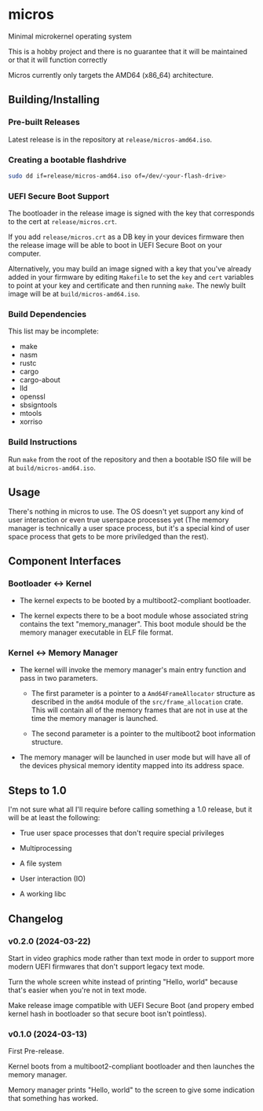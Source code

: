 # micros

Minimal microkernel operating system

This is a hobby project and there is no guarantee that it will be maintained or that it will function correctly

Micros currently only targets the AMD64 (x86\_64) architecture.

## Building/Installing

### Pre-built Releases

Latest release is in the repository at `release/micros-amd64.iso`.

### Creating a bootable flashdrive

```bash
sudo dd if=release/micros-amd64.iso of=/dev/<your-flash-drive>
```

### UEFI Secure Boot Support

The bootloader in the release image is signed with the key that corresponds to the cert at `release/micros.crt`.

If you add `release/micros.crt` as a DB key in your devices firmware then the release image will be able to boot in UEFI Secure Boot on your computer.

Alternatively, you may build an image signed with a key that you've already added in your firmware by editing `Makefile` to set the `key` and `cert` variables to point at your key and certificate and then running `make`.
The newly built image will be at `build/micros-amd64.iso`.

### Build Dependencies

This list may be incomplete:

* make
* nasm
* rustc
* cargo
* cargo-about
* lld
* openssl
* sbsigntools
* mtools
* xorriso

### Build Instructions

Run `make` from the root of the repository and then a bootable ISO file will be at `build/micros-amd64.iso`.

## Usage

There's nothing in micros to use. The OS doesn't yet support any kind of user interaction or even true userspace processes yet (The memory manager is technically a user space process, but it's a special kind of user space process that gets to be more priviledged than the rest).

## Component Interfaces

### Bootloader <-> Kernel

* The kernel expects to be booted by a multiboot2-compliant bootloader.

* The kernel expects there to be a boot module whose associated string contains the text "memory\_manager".
  This boot module should be the memory manager executable in ELF file format.

### Kernel <-> Memory Manager

* The kernel will invoke the memory manager's main entry function and pass in two parameters.

	- The first parameter is a pointer to a `Amd64FrameAllocator` structure as described in the `amd64` module of the `src/frame_allocation` crate. This will contain all of the memory frames that are not in use at the time the memory manager is launched.

	- The second parameter is a pointer to the multiboot2 boot information structure.

* The memory manager will be launched in user mode but will have all of the devices physical memory identity mapped into its address space.

## Steps to 1.0

I'm not sure what all I'll require before calling something a 1.0 release, but it will be at least the following:

* True user space processes that don't require special privileges

* Multiprocessing

* A file system

* User interaction (IO)

* A working libc

## Changelog

### v0.2.0 (2024-03-22)

Start in video graphics mode rather than text mode in order to support more modern UEFI firmwares that don't support legacy text mode.

Turn the whole screen white instead of printing "Hello, world" because that's easier when you're not in text mode.

Make release image compatible with UEFI Secure Boot (and propery embed kernel hash in bootloader so that secure boot isn't pointless).

### v0.1.0 (2024-03-13)

First Pre-release.

Kernel boots from a multiboot2-compliant bootloader and then launches the memory manager.

Memory manager prints "Hello, world" to the screen to give some indication that something has worked.


